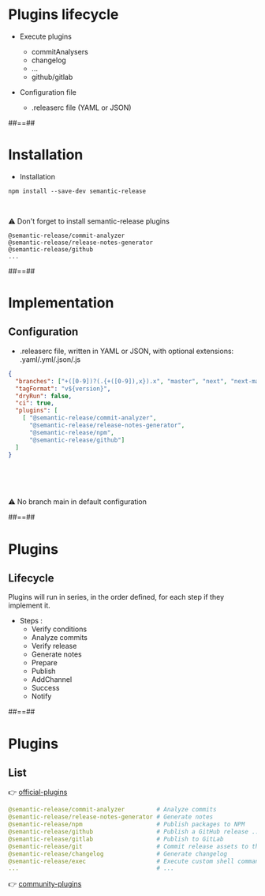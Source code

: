 <!-- .slide: -->
# Plugins lifecycle

- Execute plugins
  - commitAnalysers
  - changelog
  - ...
  - github/gitlab
  

- Configuration file
  - .releaserc file (YAML or JSON)


##==##
# Installation

* Installation

```
npm install --save-dev semantic-release
```

<br/>

⚠️ Don't forget to install semantic-release plugins

```text
@semantic-release/commit-analyzer         
@semantic-release/release-notes-generator 
@semantic-release/github                 
...       
 ```              


##==##
# Implementation
## Configuration

* .releaserc file, written in YAML or JSON, with optional extensions: .yaml/.yml/.json/.js

```json
{
  "branches": ["+([0-9])?(.{+([0-9]),x}).x", "master", "next", "next-major", {"name": "beta", "prerelease": true}, {"name": "alpha", "prerelease": true}],
  "tagFormat": "v${version}",
  "dryRun": false,
  "ci": true,
  "plugins": [
    [ "@semantic-release/commit-analyzer", 
      "@semantic-release/release-notes-generator",
      "@semantic-release/npm",
      "@semantic-release/github"]
  ]
}
```

<br/><br/><br/>

⚠️ No branch main in default configuration


##==##
# Plugins
## Lifecycle

Plugins will run in series, in the order defined, for each step if they implement it.

* Steps :
  * Verify conditions
  * Analyze commits
  * Verify release
  * Generate notes
  * Prepare
  * Publish
  * AddChannel
  * Success
  * Notify

##==##
<!-- .slide: class="with-code"-->
# Plugins
## List

👉 [official-plugins](https://semantic-release.gitbook.io/semantic-release/extending/plugins-list#official-plugins)

```yaml
@semantic-release/commit-analyzer         # Analyze commits
@semantic-release/release-notes-generator # Generate notes
@semantic-release/npm                     # Publish packages to NPM
@semantic-release/github                  # Publish a GitHub release ... and comment on released Pull Requests/Issues.
@semantic-release/gitlab                  # Publish to GitLab
@semantic-release/git                     # Commit release assets to the project's git repository.
@semantic-release/changelog               # Generate changelog
@semantic-release/exec                    # Execute custom shell commands (e.g. mvn release:prepare)
...                                       # ...
```
<!-- .element: class="big-code" -->

👉 [community-plugins](https://semantic-release.gitbook.io/semantic-release/extending/plugins-list#community-plugins)
